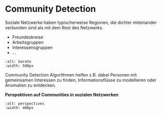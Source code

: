 # Community Detection

Soziale Netzwerke haben typischerweise Regionen, die dichter miteinander verbunden sind als mit dem Rest des Netzwerks.

- Freundeskreise
- Arbeitsgruppen
- Interessensgruppen
- ...

```{image} images/karate_club.jpg
:alt: karate
:width: 500px
```

Community Detection Algorithmen helfen z.B. dabei Personen mit gemeinsamen Interessen zu finden, Informationsflüsse zu modellieren oder Anomalien zu entdecken.

**Perspektiven auf Communities in sozialen Netzwerken**

```{image} images/community_perspectives.png
:alt: perspectives
:width: 400px
```